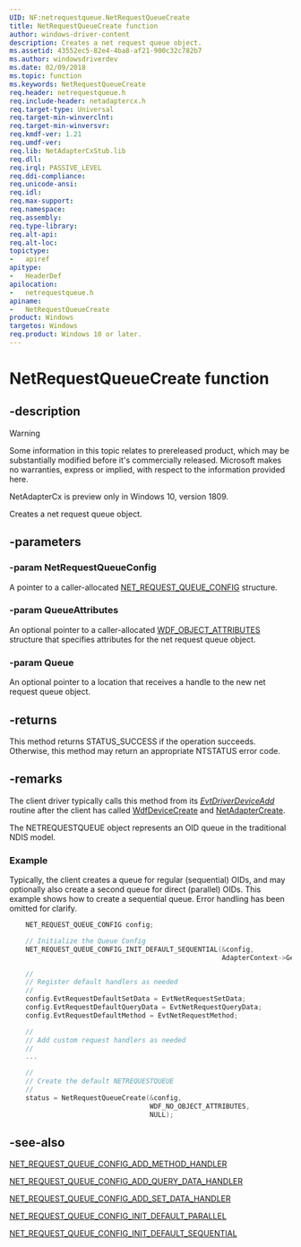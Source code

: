 ```yaml
---
UID: NF:netrequestqueue.NetRequestQueueCreate
title: NetRequestQueueCreate function
author: windows-driver-content
description: Creates a net request queue object.
ms.assetid: 43552ec5-82e4-4ba8-af21-900c32c782b7
ms.author: windowsdriverdev
ms.date: 02/09/2018
ms.topic: function
ms.keywords: NetRequestQueueCreate
req.header: netrequestqueue.h
req.include-header: netadaptercx.h
req.target-type: Universal
req.target-min-winverclnt:
req.target-min-winversvr:
req.kmdf-ver: 1.21
req.umdf-ver:
req.lib: NetAdapterCxStub.lib
req.dll:
req.irql: PASSIVE_LEVEL
req.ddi-compliance:
req.unicode-ansi:
req.idl:
req.max-support:
req.namespace:
req.assembly:
req.type-library: 
req.alt-api:
req.alt-loc:
topictype: 
-	apiref
apitype: 
-	HeaderDef
apilocation: 
-	netrequestqueue.h
apiname: 
-	NetRequestQueueCreate
product: Windows
targetos: Windows
req.product: Windows 10 or later.
---
```


# NetRequestQueueCreate function


## -description

> [!WARNING]
> Some information in this topic relates to prereleased product, which may be substantially modified before it's commercially released. Microsoft makes no warranties, express or implied, with respect to the information provided here.
>
> NetAdapterCx is preview only in Windows 10, version 1809.

Creates a net request queue object.

## -parameters

### -param NetRequestQueueConfig
A pointer to a caller-allocated [NET_REQUEST_QUEUE_CONFIG](ns-netrequestqueue-_net_request_queue_config.md) structure.

### -param QueueAttributes
An optional pointer to a caller-allocated [WDF_OBJECT_ATTRIBUTES](../wdfobject/ns-wdfobject-_wdf_object_attributes.md) structure that specifies attributes for the net request queue object.

### -param Queue
An optional pointer to a location that receives a handle to the new net request queue object.

## -returns
This method returns STATUS_SUCCESS if the operation succeeds. Otherwise, this method may return an appropriate NTSTATUS error code.

## -remarks
The client driver typically calls this method from its *[EvtDriverDeviceAdd](../wdfdriver/nc-wdfdriver-evt_wdf_driver_device_add.md)* routine after the client has called [WdfDeviceCreate](../wdfdevice/nf-wdfdevice-wdfdevicecreate.md) and [NetAdapterCreate](../netadapter/nf-netadapter-netadaptercreate.md).

The NETREQUESTQUEUE object represents an OID queue in the traditional NDIS model.



### Example
Typically, the client creates a queue for regular (sequential) OIDs, and may optionally also create a second queue for direct (parallel) OIDs. This example shows how to create a sequential queue. Error handling has been omitted for clarify.

```c++
    NET_REQUEST_QUEUE_CONFIG config;

    // Initialize the Queue Config
    NET_REQUEST_QUEUE_CONFIG_INIT_DEFAULT_SEQUENTIAL(&config,
                                                     AdapterContext->GetNetAdapter());

    //
    // Register default handlers as needed
    //
    config.EvtRequestDefaultSetData = EvtNetRequestSetData;
    config.EvtRequestDefaultQueryData = EvtNetRequestQueryData;
    config.EvtRequestDefaultMethod = EvtNetRequestMethod;

    //
    // Add custom request handlers as needed
    //
    ...

    //
    // Create the default NETREQUESTQUEUE
    //
    status = NetRequestQueueCreate(&config,
                                   WDF_NO_OBJECT_ATTRIBUTES,
                                   NULL);
```

## -see-also

[NET_REQUEST_QUEUE_CONFIG_ADD_METHOD_HANDLER](nf-netrequestqueue-net_request_queue_config_add_method_handler.md)

[NET_REQUEST_QUEUE_CONFIG_ADD_QUERY_DATA_HANDLER](nf-netrequestqueue-net_request_queue_config_add_query_data_handler.md)

[NET_REQUEST_QUEUE_CONFIG_ADD_SET_DATA_HANDLER](nf-netrequestqueue-net_request_queue_config_add_set_data_handler.md)

[NET_REQUEST_QUEUE_CONFIG_INIT_DEFAULT_PARALLEL](nf-netrequestqueue-net_request_queue_config_init_default_parallel.md)

[NET_REQUEST_QUEUE_CONFIG_INIT_DEFAULT_SEQUENTIAL](nf-netrequestqueue-net_request_queue_config_init_default_sequential.md)